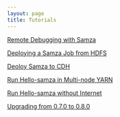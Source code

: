 ```yaml
---
layout: page
title: Tutorials
---
```

<!--
   Licensed to the Apache Software Foundation (ASF) under one or more
   contributor license agreements.  See the NOTICE file distributed with
   this work for additional information regarding copyright ownership.
   The ASF licenses this file to You under the Apache License, Version 2.0
   (the "License"); you may not use this file except in compliance with
   the License.  You may obtain a copy of the License at

       http://www.apache.org/licenses/LICENSE-2.0

   Unless required by applicable law or agreed to in writing, software
   distributed under the License is distributed on an "AS IS" BASIS,
   WITHOUT WARRANTIES OR CONDITIONS OF ANY KIND, either express or implied.
   See the License for the specific language governing permissions and
   limitations under the License.
-->

[Remote Debugging with Samza](remote-debugging-samza.html)

[Deploying a Samza Job from HDFS](deploy-samza-job-from-hdfs.html)

[Deoloy Samza to CDH](deploy-samza-to-CDH.html)

[Run Hello-samza in Multi-node YARN](run-in-multi-node-yarn.html)

[Run Hello-samza without Internet](run-hello-samza-without-internet.html)

[Upgrading from 0.7.0 to 0.8.0](upgrading-from-0.7.0-to-0.8.0.html)

<!-- TODO a bunch of tutorials
[Log Walkthrough](log-walkthrough.html)
<a href="configuring-kafka-system.html">Configuring a Kafka System</a><br/>
<a href="joining-streams.html">Joining Streams</a><br/>
<a href="sort-stream.html">Sorting a Stream</a><br/>
<a href="group-by-count.html">Group-by and Counting</a><br/>
<a href="initialize-close.html">Initializing and Closing</a><br/>
<a href="windowing.html">Windowing</a><br/>
<a href="committing.html">Committing</a><br/>
-->
